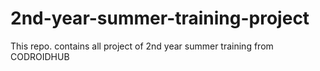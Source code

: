 # 2nd-year-summer-training-project
This repo. contains all project of 2nd year summer training from CODROIDHUB
